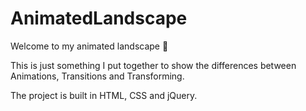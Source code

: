 # AnimatedLandscape

Welcome to my animated landscape 🙂

This is just something I put together to show the differences between Animations, Transitions and Transforming. 

The project is built in HTML, CSS and jQuery. 

